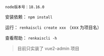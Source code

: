 ```
node版本号：18.16.0
```

安装依赖：
`npm install`

运行：
`renkaiscli create xxx` （xxx 为项目名）

查看帮助：
`renkaiscli -h`

> 目前只实装了 vue2-admin 项目
